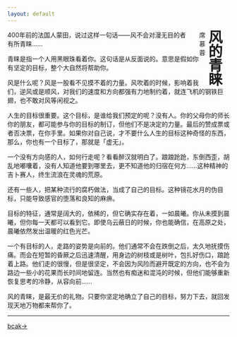 ```yaml
---
layout: default
---
```


<style>  
#poem div{  
width:1.5em; float:right;  
}  
</style>  

<div id="poem">  
<div style="font-size:xx-large;font-weight:bold;line-height:1em;">风的青睐</div>    
<div>席慕蓉　</div>
<div>　</div> 
</div>  

400年前的法国人蒙田，说过这样一句话——风不会对漫无目的者有所青睐……

青睐是指一个人用黑眼珠看着你。这句话是从反面说的。意思是假如你有坚定的目标，整个大自然将帮助你。

风是什么呢？风是一股看不见摸不着的力量。风吹着的时候，影响着我们，逆风或是顺风，对我们的速度和方向都强有力地制约着，就连飞机的钢铁巨翅，也不敢对风等闲视之。

人生的目标很重要。这个目标，是谁给我们预定的呢？没有人。你的父母你的师长你的朋友，都可能参与你的目标的制订，但他们不是决定的力量。最后的赞成票或者否决票，在你手里。如果你对自己说，才不要什么人生的目标这种奇怪的东西，那么，你也有一个目标了，那就是「虚无」。

一个没有方向感的人，如何行走呢？看看醉汉就明白了。踉踉跄跄，东倒西歪，胡乱地嘟囔着，没有人知道他要到哪里去，更不知道他的归宿在何方……这种精神的吉卜赛人，终生流浪在灵魂的荒原。

还有一些人，把某种流行的腐朽做法，当成了自己的目标。这种镜花水月的伪目标，只能导致感官的堕落和良知的麻痹。

目标的特征，通常是阔大的，依稀的，但它确实存在着，一如晨曦。你从未摸到晨曦，但你每一天都可以看到它。即使乌云蔽日的时候，你也能确信，在高原之处，晨曦依然发出温暖的红色光芒。

一个有目标的人，走路的姿势是向前的。他们通常不会在跌倒之后，太久地抚摸伤痛。而会在短暂的昏厥之后迅速清醒，用身边的树枝或是树叶，包扎好伤口，踉跄着上路。他们走的很慢，但是很坚定，不会因为风险而避开既定的方向，也不会为路边一些小的花果而长时间地留连。当然也有痴迷和混沌的时候，但他们能够重新恢复思考的冷静，从容向前……

风的青睐，是最无价的礼物。只要你坚定地确立了自己的目标，努力下去，就回发现天地万物都来帮你了。

---



[bcak→](https://xiangblq.github.io/wenzhai/pages/sanwen/sanwen.html)
